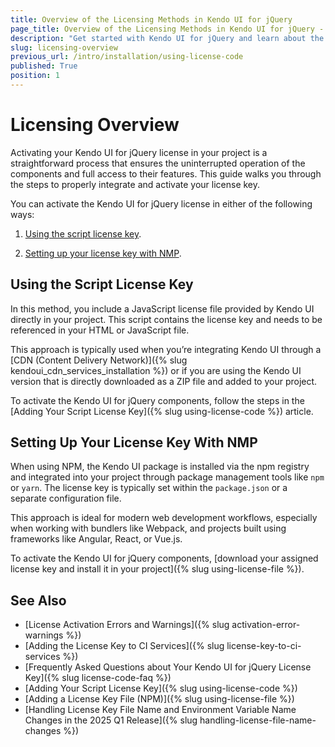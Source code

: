 ```yaml
---
title: Overview of the Licensing Methods in Kendo UI for jQuery
page_title: Overview of the Licensing Methods in Kendo UI for jQuery - Download and Installation
description: "Get started with Kendo UI for jQuery and learn about the licensing methods and how to acquire the library from the NPM distribution channel and register the script license file."
slug: licensing-overview
previous_url: /intro/installation/using-license-code
published: True
position: 1
---
```


# Licensing Overview

Activating your Kendo UI for jQuery license in your project is a straightforward process that ensures the uninterrupted operation of the components and full access to their features. This guide walks you through the steps to properly integrate and activate your license key.

You can activate the Kendo UI for jQuery license in either of the following ways:

1. [Using the script license key](#using-the-script-license-key).

2. [Setting up your license key with NMP](#setting-up-your-license-key-with-npm).

## Using the Script License Key

 In this method, you include a JavaScript license file provided by Kendo UI directly in your project. This script contains the license key and needs to be referenced in your HTML or JavaScript file.

 This approach is typically used when you’re integrating Kendo UI through a [CDN (Content Delivery Network)]({% slug kendoui_cdn_services_installation %}) or if you are using the Kendo UI version that is directly downloaded as a ZIP file and added to your project.

 To activate the Kendo UI for jQuery components, follow the steps in the [Adding Your Script License Key]({% slug using-license-code %}) article.

## Setting Up Your License Key With NMP

When using NPM, the Kendo UI package is installed via the npm registry and integrated into your project through package management tools like `npm` or `yarn`. The license key is typically set within the `package.json` or a separate configuration file.

This approach is ideal for modern web development workflows, especially when working with bundlers like Webpack, and projects built using frameworks like Angular, React, or Vue.js.

To activate the Kendo UI for jQuery components, [download your assigned license key and install it in your project]({% slug using-license-file %}).

## See Also

* [License Activation Errors and Warnings]({% slug activation-error-warnings %})
* [Adding the License Key to CI Services]({% slug license-key-to-ci-services %})
* [Frequently Asked Questions about Your Kendo UI for jQuery License Key]({% slug license-code-faq %})
* [Adding Your Script License Key]({% slug using-license-code %})
* [Adding a License Key File (NPM)]({% slug using-license-file %})
* [Handling License Key File Name and Environment Variable Name Changes in the 2025 Q1 Release]({% slug handling-license-file-name-changes %})